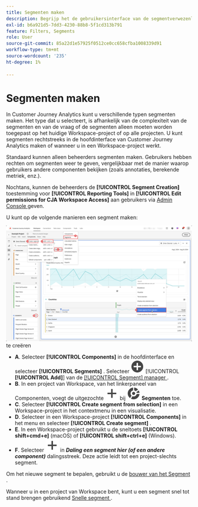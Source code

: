 ```yaml
---
title: Segmenten maken
description: Begrijp het de gebruikersinterface van de segmentverwezenlijking.
exl-id: b6a921d5-7dd3-4230-88b8-5f1cd313b791
feature: Filters, Segments
role: User
source-git-commit: 85a22d1e57925f0512ce0cc658cfba1008339d91
workflow-type: tm+mt
source-wordcount: '235'
ht-degree: 1%

---
```


# Segmenten maken

In Customer Journey Analytics kunt u verschillende typen segmenten maken.  Het type dat u selecteert, is afhankelijk van de complexiteit van de segmenten en van de vraag of de segmenten alleen moeten worden toegepast op het huidige Workspace-project of op alle projecten. U kunt segmenten rechtstreeks in de hoofdinterface van Customer Journey Analytics maken of wanneer u in een Workspace-project werkt.

Standaard kunnen alleen beheerders segmenten maken. Gebruikers hebben rechten om segmenten weer te geven, vergelijkbaar met de manier waarop gebruikers andere componenten bekijken (zoals annotaties, berekende metriek, enz.).

Nochtans, kunnen de beheerders de **[!UICONTROL Segment Creation]** toestemming voor **[!UICONTROL Reporting Tools]** in **[!UICONTROL Edit permissions for CJA Workspace Access]** aan gebruikers via [ Admin Console ](/help/technotes/access-control.md#user-level-access) geven.

U kunt op de volgende manieren een segment maken:

![ Manieren om een segment ](assets/create-filter.png) te creëren

* **A**. Selecteer **[!UICONTROL Components]** in de hoofdinterface en selecteer **[!UICONTROL Segments]** . Selecteer ![ AddCircle ](/help/assets/icons/AddCircle.svg) [!UICONTROL **[!UICONTROL Add]**] van de [[!UICONTROL Segment] manager ](/help/components/filters/manage-filters.md).
* **B**. In een project van Workspace, van het linkerpaneel van Componenten, voegt de uitgezochte ![ ](/help/assets/icons/Add.svg) bij ![ Segment ](/help/assets/icons/Segmentation.svg) **Segmenten** toe.
* **C**. Selecteer **[!UICONTROL Create segment from selection]** in een Workspace-project in het contextmenu in een visualisatie.
* **D**. Selecteer in een Workspace-project **[!UICONTROL Components]** in het menu en selecteer **[!UICONTROL Create segment]** .
* **E**. In een Workspace-project gebruikt u de sneltoets **[!UICONTROL shift+cmd+e]** (macOS) of **[!UICONTROL shift+ctrl+e]** (Windows).
* **F**. Selecteer ![ toevoegen ](/help/assets/icons/Add.svg) in ***Daling een segment hier (of een andere component)*** dalingsstreek. Deze actie leidt tot een project-slechts segment.

Om het nieuwe segment te bepalen, gebruikt u de [ bouwer van het Segment ](/help/components/filters/filter-builder.md).

Wanneer u in een project van Workspace bent, kunt u een segment snel tot stand brengen gebruikend [ Snelle segment ](/help/components/filters/quick-filters.md).
